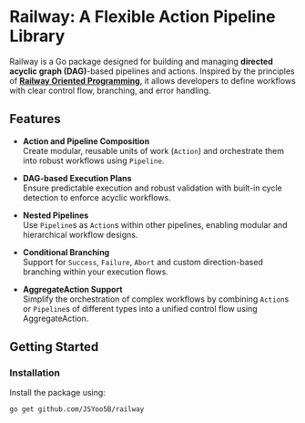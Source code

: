 # Railway: A Flexible Action Pipeline Library

Railway is a Go package designed for building and managing **directed acyclic graph (DAG)**-based pipelines and actions. Inspired by the principles of [**Railway Oriented Programming**](https://fsharpforfunandprofit.com/rop/), it allows developers to define workflows with clear control flow, branching, and error handling.

## Features

- **Action and Pipeline Composition**  
  Create modular, reusable units of work (`Action`) and orchestrate them into robust workflows using `Pipeline`.

- **DAG-based Execution Plans**  
  Ensure predictable execution and robust validation with built-in cycle detection to enforce acyclic workflows.

- **Nested Pipelines**  
  Use `Pipeline`s as `Action`s within other pipelines, enabling modular and hierarchical workflow designs.

- **Conditional Branching**  
  Support for `Success`, `Failure`, `Abort` and custom direction-based branching within your execution flows.

- **AggregateAction Support**  
  Simplify the orchestration of complex workflows by combining `Action`s or `Pipeline`s of different types into a unified control flow using AggregateAction.

## Getting Started

### Installation

Install the package using:

```bash
go get github.com/JSYoo5B/railway
```
